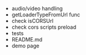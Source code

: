 - audio/video handling
- getLoaderTypeFromUrl func
- check isCORSUrl
- check cors scripts preload
- tests
- README.md
- demo page